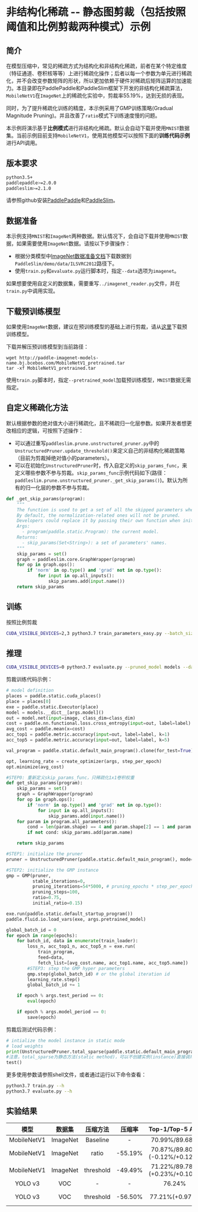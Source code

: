 # 非结构化稀疏 -- 静态图剪裁（包括按照阈值和比例剪裁两种模式）示例

## 简介

在模型压缩中，常见的稀疏方式为结构化和非结构化稀疏，前者在某个特定维度（特征通道、卷积核等等）上进行稀疏化操作；后者以每一个参数为单元进行稀疏化，并不会改变参数矩阵的形状，所以更加依赖于硬件对稀疏后矩阵运算的加速能力。本目录即在PaddlePaddle和PaddleSlim框架下开发的非结构化稀疏算法，`MobileNetV1`在`ImageNet`上的稀疏化实验中，剪裁率55.19%，达到无损的表现。

同时，为了提升稀疏化训练的精度，本示例采用了GMP训练策略(Gradual Magnitude Pruning)。并且改善了`ratio`模式下训练速度慢的问题。

本示例将演示基于**比例模式**进行非结构化稀疏。默认会自动下载并使用`MNIST`数据集。当前示例目前支持`MobileNetV1`，使用其他模型可以按照下面的**训练代码示例**进行API调用。

## 版本要求
```bash
python3.5+
paddlepaddle>=2.0.0
paddleslim>=2.1.0
```

请参照github安装[PaddlePaddle](https://github.com/PaddlePaddle/Paddle)和[PaddleSlim](https://github.com/PaddlePaddle/PaddleSlim)。

## 数据准备

本示例支持`MNIST`和`ImageNet`两种数据。默认情况下，会自动下载并使用`MNIST`数据，如果需要使用`ImageNet`数据。请按以下步骤操作：

- 根据分类模型中[ImageNet数据准备文档](https://github.com/PaddlePaddle/models/tree/develop/PaddleCV/image_classification#%E6%95%B0%E6%8D%AE%E5%87%86%E5%A4%87)下载数据到`PaddleSlim/demo/data/ILSVRC2012`路径下。
- 使用`train.py`和`evaluate.py`运行脚本时，指定`--data`选项为`imagenet`。

如果想要使用自定义的数据集，需要重写`../imagenet_reader.py`文件，并在`train.py`中调用实现。

## 下载预训练模型

如果使用`ImageNet`数据，建议在预训练模型的基础上进行剪裁，请从[这里](http://paddle-imagenet-models-name.bj.bcebos.com/MobileNetV1_pretrained.tar)下载预训练模型。

下载并解压预训练模型到当前路径：

```
wget http://paddle-imagenet-models-name.bj.bcebos.com/MobileNetV1_pretrained.tar
tar -xf MobileNetV1_pretrained.tar
```

使用`train.py`脚本时，指定`--pretrained_model`加载预训练模型，`MNIST`数据无需指定。

## 自定义稀疏化方法

默认根据参数的绝对值大小进行稀疏化，且不稀疏归一化层参数。如果开发者想更改相应的逻辑，可按照下述操作：

- 可以通过重写`paddleslim.prune.unstructured_pruner.py`中的`UnstructuredPruner.update_threshold()`来定义自己的非结构化稀疏策略（目前为剪裁掉绝对值小的parameters）。
- 可以在初始化`UnstructuredPruner`时，传入自定义的`skip_params_func`，来定义哪些参数不参与剪裁。`skip_params_func`示例代码如下(路径：`paddleslim.prune.unstructured_pruner._get_skip_params()`)。默认为所有的归一化层的参数不参与剪裁。

```python
def _get_skip_params(program):
    """
    The function is used to get a set of all the skipped parameters when performing pruning.
    By default, the normalization-related ones will not be pruned.
    Developers could replace it by passing their own function when initializing the UnstructuredPruner instance.
    Args:
      - program(paddle.static.Program): the current model.
    Returns:
      - skip_params(Set<String>): a set of parameters' names.
    """
    skip_params = set()
    graph = paddleslim.core.GraphWrapper(program)
    for op in graph.ops():
        if 'norm' in op.type() and 'grad' not in op.type():
            for input in op.all_inputs():
                skip_params.add(input.name())
    return skip_params
```

## 训练

按照比例剪裁
```bash
CUDA_VISIBLE_DEVICES=2,3 python3.7 train_parameters_easy.py --batch_size 256 --data imagenet --lr 0.005 --pruning_mode ratio --ratio 0.75 --initial_ratio 0.15 --num_epochs 108 --test_period 5 --stable_epochs 0 --pruning_epochs 54 --tunning_epochs 54 --pruning_steps 100 --step_epochs 71 88
```

## 推理
```bash
CUDA_VISIBLE_DEVICES=0 python3.7 evaluate.py --pruned_model models --data imagenet
```

剪裁训练代码示例：
```python
# model definition
places = paddle.static.cuda_places()
place = places[0]
exe = paddle.static.Executor(place)
model = models.__dict__[args.model]()
out = model.net(input=image, class_dim=class_dim)
cost = paddle.nn.functional.loss.cross_entropy(input=out, label=label)
avg_cost = paddle.mean(x=cost)
acc_top1 = paddle.metric.accuracy(input=out, label=label, k=1)
acc_top5 = paddle.metric.accuracy(input=out, label=label, k=5)

val_program = paddle.static.default_main_program().clone(for_test=True)

opt, learning_rate = create_optimizer(args, step_per_epoch)
opt.minimize(avg_cost)

#STEP0: 重新定义skip_params_func，只稀疏化1x1卷积权重
def get_skip_params(program):
    skip_params = set()
    graph = GraphWrapper(program)
    for op in graph.ops():
        if 'norm' in op.type() and 'grad' not in op.type():
            for input in op.all_inputs():
                skip_params.add(input.name())
    for param in program.all_parameters():
        cond = len(param.shape) == 4 and param.shape[2] == 1 and param.shape[3] == 1
        if not cond: skip_params.add(param.name)

    return skip_params

#STEP1: initialize the pruner
pruner = UnstructuredPruner(paddle.static.default_main_program(), mode='ratio', ratio=0.0, place=place, skip_params_func=get_skip_params) # 按照比例剪裁

#STEP2: initialize the GMP instance
gmp = GMP(pruner,
          stable_iterations=0,
          pruning_iterations=54*5000, # pruning_epochs * step_per_epoch
          pruning_steps=100,
          ratio=0.75,
          initial_ratio=0.15)

exe.run(paddle.static.default_startup_program())
paddle.fluid.io.load_vars(exe, args.pretrained_model)

global_batch_id = 0
for epoch in range(epochs):
    for batch_id, data in enumerate(train_loader):
        loss_n, acc_top1_n, acc_top5_n = exe.run(
            train_program,
            feed=data,
            fetch_list=[avg_cost.name, acc_top1.name, acc_top5.name])  
        #STEP3: step the GMP hyper parameters
        gmp.step(global_batch_id) # or the global iteration id
        learning_rate.step()
        global_batch_id += 1

    if epoch % args.test_period == 0:
        eval(epoch)

    if epoch % args.model_period == 0:
        save(epoch)
```

剪裁后测试代码示例：
```python
# intialize the model instance in static mode
# load weights
print(UnstructuredPruner.total_sparse(paddle.static.default_main_program()))
#注意，total_sparse为静态方法(static method)，可以不创建实例(instance)直接调用，方便只做测试的写法。
test()
```

更多使用参数请参照shell文件，或者通过运行以下命令查看：
```bash
python3.7 train.py --h
python3.7 evaluate.py --h
```

## 实验结果

| 模型 | 数据集 | 压缩方法 | 压缩率| Top-1/Top-5 Acc | lr | threshold | epoch |
|:--:|:---:|:--:|:--:|:--:|:--:|:--:|:--:|
| MobileNetV1 | ImageNet | Baseline | - | 70.99%/89.68% | - | - | - |
| MobileNetV1 | ImageNet |   ratio  | -55.19% | 70.87%/89.80% (-0.12%/+0.12%) | 0.05 | - | 68 |
| MobileNetV1 | ImageNet |   threshold  | -49.49% | 71.22%/89.78% (+0.23%/+0.10%) | 0.05 | 0.01 | 93 |
| YOLO v3     |  VOC     | - | - |76.24% | - | - | - |
| YOLO v3     |  VOC     |threshold | -56.50% | 77.21%(+0.97%) | 0.001 | 0.01 |150k iterations|
